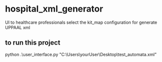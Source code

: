 # hospital_xml_generator
UI to healthcare professionals select the kit_map configuration for generate UPPAAL xml

## to run this project
python .\user_interface.py "C:\Users\yourUser\Desktop\test_automata.xml"
